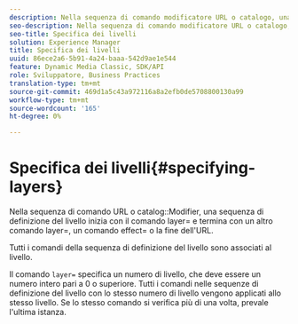 ```yaml
---
description: Nella sequenza di comando modificatore URL o catalogo, una sequenza di definizione del livello inizia con il comando layer= e termina con un altro comando layer= , un comando effect= o la fine dell'URL.
seo-description: Nella sequenza di comando modificatore URL o catalogo, una sequenza di definizione del livello inizia con il comando layer= e termina con un altro comando layer= , un comando effect= o la fine dell'URL.
seo-title: Specifica dei livelli
solution: Experience Manager
title: Specifica dei livelli
uuid: 86ece2a6-5b91-4a24-baaa-542d9ae1e544
feature: Dynamic Media Classic, SDK/API
role: Sviluppatore, Business Practices
translation-type: tm+mt
source-git-commit: 469d1a5c43a972116a8a2efb0de5708800130a99
workflow-type: tm+mt
source-wordcount: '165'
ht-degree: 0%

---
```



# Specifica dei livelli{#specifying-layers}

Nella sequenza di comando URL o catalog::Modifier, una sequenza di definizione del livello inizia con il comando layer= e termina con un altro comando layer=, un comando effect= o la fine dell&#39;URL.

Tutti i comandi della sequenza di definizione del livello sono associati al livello.

Il comando `layer=` specifica un numero di livello, che deve essere un numero intero pari a 0 o superiore. Tutti i comandi nelle sequenze di definizione del livello con lo stesso numero di livello vengono applicati allo stesso livello. Se lo stesso comando si verifica più di una volta, prevale l&#39;ultima istanza.
